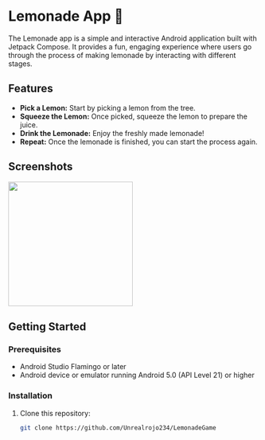 # Lemonade App 🍋

The Lemonade app is a simple and interactive Android application built with Jetpack Compose. It provides a fun, engaging experience where users go through the process of making lemonade by interacting with different stages.

## Features

- **Pick a Lemon:** Start by picking a lemon from the tree.
- **Squeeze the Lemon:** Once picked, squeeze the lemon to prepare the juice.
- **Drink the Lemonade:** Enjoy the freshly made lemonade!
- **Repeat:** Once the lemonade is finished, you can start the process again.

## Screenshots

<img width="250" src="https://github.com/user-attachments/assets/c315b9b7-2b4c-4bab-a88f-0fd0e4dc0f1d"/>

## Getting Started

### Prerequisites

- Android Studio Flamingo or later
- Android device or emulator running Android 5.0 (API Level 21) or higher

### Installation

1. Clone this repository:
   ```bash
   git clone https://github.com/Unrealrojo234/LemonadeGame
